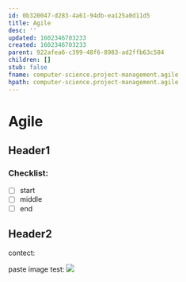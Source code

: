 ```yaml
---
id: 0b320047-d283-4a61-94db-ea125a0d11d5
title: Agile
desc: ''
updated: 1602346703233
created: 1602346703233
parent: 922afea6-c399-48f6-8983-ad2ffb63c584
children: []
stub: false
fname: computer-science.project-management.agile
hpath: computer-science.project-management.agile
---
```

# Agile

## Header1

### Checklist:

- [ ] start
- [ ] middle
- [ ] end

## Header2

contect:

paste image test:
![](dendron-template/assets//assets/images/2020-10-11-11-03-31.png)

